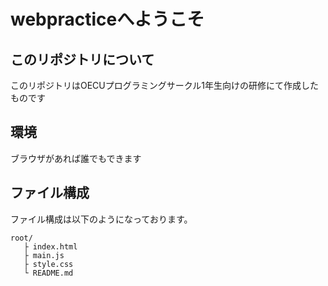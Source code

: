 <h1>webpracticeへようこそ</h1>
<h2>このリポジトリについて</h2>
<p>このリポジトリはOECUプログラミングサークル1年生向けの研修にて作成したものです<br /> </p>
<h2>環境</h2>
<p>ブラウザがあれば誰でもできます<br /> </p>
<h2>ファイル構成</h2>
<p>ファイル構成は以下のようになっております。</p>

```
root/
   ├ index.html
   ├ main.js
   ├ style.css
   └ README.md
```